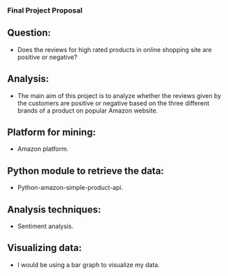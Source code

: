 ### Final Project Proposal

## Question:
- Does the reviews for high rated products in online shopping site are positive or negative?
## Analysis:
- The main aim of this project is to analyze whether the reviews given by the customers are positive or negative based on the three
 different brands of a product on popular Amazon website.  

## Platform for mining:
- Amazon platform.

## Python module to retrieve the data:
- Python-amazon-simple-product-api.

## Analysis techniques:
- Sentiment analysis. 

## Visualizing data:
- I would be using a bar graph to visualize my data.


